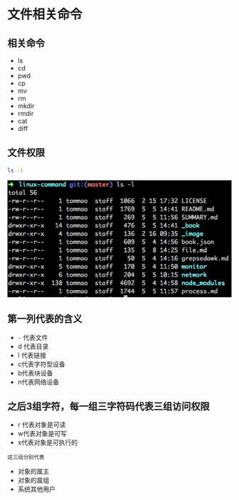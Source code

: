 # 文件相关命令

## 相关命令

- ls
- cd
- pwd
- cp
- mv
- rm
- mkdir
- rmdir
- cat
- diff

## 文件权限

```bash
ls -l
```

![](./_image/2017-05-08-14-26-26.jpg)

## 第一列代表的含义

- `-` 代表文件
- d 代表目录
- l 代表链接
- c代表字符型设备
- b代表块设备
- n代表网络设备

## 之后3组字符，每一组三字符码代表三组访问权限
- r 代表对象是可读
- w代表对象是可写
- x代表对象是可执行的

`这三组分别代表`
- 对象的属主
- 对象的属组
- 系统其他用户


